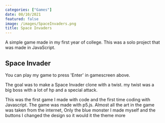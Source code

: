 ```yaml
---
categories: ["Games"]
date: 08/10/2021
featured: false
image: /images/SpaceInvaders.png
title: Space Invaders
---
```


A simple game made in my first year of college. This was a solo project that was made in JavaScript.

## Space Invader

You can play my game to press 'Enter' in gamescreen above.

The goal was to make a Space Invader clone with a twist. my twist was a big boss with a lot of hp and a special attack.

This was the first game I made with code and the first time coding with Javascript. The game was made with p5.js. Almost all the art in the game was taken from the internet, Only the blue monster I made myself and the buttons I changed the design so it would it the theme more